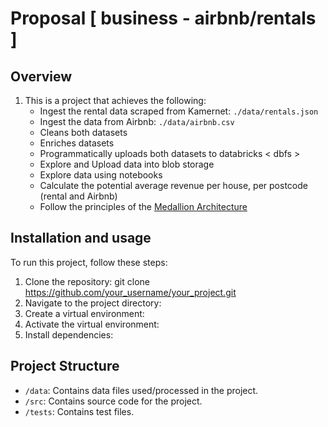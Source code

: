 # Proposal [ business - airbnb/rentals ]

## Overview
1. This is a project that achieves the following:  
   - Ingest the rental data scraped from Kamernet: `./data/rentals.json`
   - Ingest the data from Airbnb: `./data/airbnb.csv`
   - Cleans both datasets
   - Enriches datasets
   - Programmatically uploads both datasets to databricks < dbfs >
   - Explore and Upload data into blob storage
   - Explore data using notebooks
   - Calculate the potential average revenue per house, per postcode (rental and Airbnb)
   - Follow the principles of the [Medallion Architecture](https://www.databricks.com/glossary/medallion-architecture#:~:text=A%20medallion%20architecture%20is%20a%20data%20design%20pattern,%28from%20Bronze%20%E2%87%92%20Silver%20%E2%87%92%20Gold%20layer%20tables%29.)
   
## Installation and usage
To run this project, follow these steps:
1. Clone the repository:
   git clone https://github.com/your_username/your_project.git
2. Navigate to the project directory:
3. Create a virtual environment:
4. Activate the virtual environment:
5. Install dependencies:


## Project Structure

- `/data`: Contains data files used/processed in the project.
- `/src`: Contains source code for the project.
- `/tests`: Contains test files.
